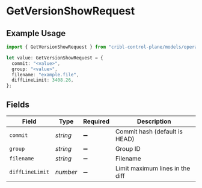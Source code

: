 # GetVersionShowRequest

## Example Usage

```typescript
import { GetVersionShowRequest } from "cribl-control-plane/models/operations";

let value: GetVersionShowRequest = {
  commit: "<value>",
  group: "<value>",
  filename: "example.file",
  diffLineLimit: 3408.26,
};
```

## Fields

| Field                           | Type                            | Required                        | Description                     |
| ------------------------------- | ------------------------------- | ------------------------------- | ------------------------------- |
| `commit`                        | *string*                        | :heavy_minus_sign:              | Commit hash (default is HEAD)   |
| `group`                         | *string*                        | :heavy_minus_sign:              | Group ID                        |
| `filename`                      | *string*                        | :heavy_minus_sign:              | Filename                        |
| `diffLineLimit`                 | *number*                        | :heavy_minus_sign:              | Limit maximum lines in the diff |